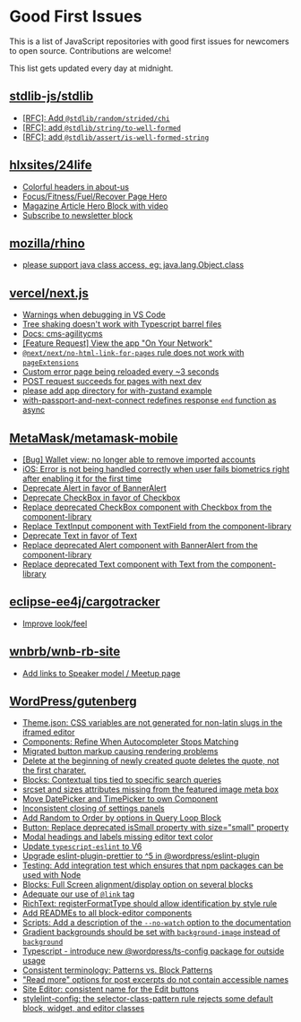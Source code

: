 # Good First Issues

This is a list of JavaScript repositories with good first issues for newcomers to open source. Contributions are welcome!

This list gets updated every day at midnight.

## [stdlib-js/stdlib](https://github.com/stdlib-js/stdlib)

- [[RFC]: Add `@stdlib/random/strided/chi`](https://github.com/stdlib-js/stdlib/issues/885)
- [[RFC]: add `@stdlib/string/to-well-formed`](https://github.com/stdlib-js/stdlib/issues/1066)
- [[RFC]: add `@stdlib/assert/is-well-formed-string`](https://github.com/stdlib-js/stdlib/issues/1065)

## [hlxsites/24life](https://github.com/hlxsites/24life)

- [Colorful headers in about-us](https://github.com/hlxsites/24life/issues/15)
- [Focus/Fitness/Fuel/Recover Page Hero](https://github.com/hlxsites/24life/issues/35)
- [Magazine Article Hero Block with video](https://github.com/hlxsites/24life/issues/31)
- [Subscribe to newsletter block](https://github.com/hlxsites/24life/issues/17)

## [mozilla/rhino](https://github.com/mozilla/rhino)

- [please support java class access, eg: java.lang.Object.class](https://github.com/mozilla/rhino/issues/757)

## [vercel/next.js](https://github.com/vercel/next.js)

- [Warnings when debugging in VS Code](https://github.com/vercel/next.js/issues/24349)
- [Tree shaking doesn't work with Typescript barrel files](https://github.com/vercel/next.js/issues/12557)
- [Docs: cms-agilitycms](https://github.com/vercel/next.js/issues/52867)
- [[Feature Request] View the app "On Your Network"](https://github.com/vercel/next.js/issues/11367)
- [`@next/next/no-html-link-for-pages` rule does not work with `pageExtensions`](https://github.com/vercel/next.js/issues/53473)
- [Custom error page being reloaded every ~3 seconds](https://github.com/vercel/next.js/issues/10024)
- [POST request succeeds for pages with next dev](https://github.com/vercel/next.js/issues/38863)
- [please add app directory for with-zustand example](https://github.com/vercel/next.js/issues/52858)
- [with-passport-and-next-connect redefines response `end` function as async](https://github.com/vercel/next.js/issues/51628)

## [MetaMask/metamask-mobile](https://github.com/MetaMask/metamask-mobile)

- [[Bug] Wallet view: no longer able to remove imported accounts ](https://github.com/MetaMask/metamask-mobile/issues/6985)
- [iOS: Error is not being handled correctly when user fails biometrics right after enabling it for the first time](https://github.com/MetaMask/metamask-mobile/issues/6028)
- [Deprecate Alert in favor of BannerAlert](https://github.com/MetaMask/metamask-mobile/issues/6890)
- [Deprecate CheckBox in favor of Checkbox](https://github.com/MetaMask/metamask-mobile/issues/6885)
- [Replace deprecated CheckBox component with Checkbox from the component-library](https://github.com/MetaMask/metamask-mobile/issues/6882)
- [Replace TextInput component with TextField from the component-library](https://github.com/MetaMask/metamask-mobile/issues/6891)
- [Deprecate Text in favor of Text](https://github.com/MetaMask/metamask-mobile/issues/6888)
- [Replace deprecated Alert component with BannerAlert from the component-library](https://github.com/MetaMask/metamask-mobile/issues/6889)
- [Replace deprecated Text component with Text from the component-library](https://github.com/MetaMask/metamask-mobile/issues/6887)

## [eclipse-ee4j/cargotracker](https://github.com/eclipse-ee4j/cargotracker)

- [Improve look/feel](https://github.com/eclipse-ee4j/cargotracker/issues/56)

## [wnbrb/wnb-rb-site](https://github.com/wnbrb/wnb-rb-site)

- [Add links to Speaker model / Meetup page](https://github.com/wnbrb/wnb-rb-site/issues/124)

## [WordPress/gutenberg](https://github.com/WordPress/gutenberg)

- [Theme.json: CSS variables are not generated for non-latin slugs in the iframed editor](https://github.com/WordPress/gutenberg/issues/49711)
- [Components: Refine When Autocompleter Stops Matching](https://github.com/WordPress/gutenberg/issues/30969)
- [Migrated button markup causing rendering problems](https://github.com/WordPress/gutenberg/issues/28957)
- [Delete at the beginning of newly created quote deletes the quote, not the first charater.](https://github.com/WordPress/gutenberg/issues/35388)
- [Blocks: Contextual tips tied to specific search queries](https://github.com/WordPress/gutenberg/issues/20196)
- [srcset and sizes attributes missing from the featured image meta box](https://github.com/WordPress/gutenberg/issues/20795)
- [Move DatePicker and TimePicker to own Component](https://github.com/WordPress/gutenberg/issues/18072)
- [Inconsistent closing of settings panels](https://github.com/WordPress/gutenberg/issues/18418)
- [Add Random to Order by options in Query Loop Block](https://github.com/WordPress/gutenberg/issues/40481)
- [Button: Replace deprecated isSmall property with size="small" property](https://github.com/WordPress/gutenberg/issues/53560)
- [Modal headings and labels missing editor text color](https://github.com/WordPress/gutenberg/issues/50448)
- [Update `typescript-eslint` to V6](https://github.com/WordPress/gutenberg/issues/52512)
- [Upgrade eslint-plugin-prettier to ^5 in @wordpress/eslint-plugin](https://github.com/WordPress/gutenberg/issues/52524)
- [Testing: Add integration test which ensures that npm packages can be used with Node](https://github.com/WordPress/gutenberg/issues/17273)
- [Blocks: Full Screen alignment/display option on several blocks](https://github.com/WordPress/gutenberg/issues/16385)
- [Adequate our use of `@link` tag](https://github.com/WordPress/gutenberg/issues/14334)
- [RichText: registerFormatType should allow identification by style rule](https://github.com/WordPress/gutenberg/issues/15478)
- [Add READMEs to all block-editor components](https://github.com/WordPress/gutenberg/issues/22891)
- [Scripts: Add a description of the `--no-watch` option to the documentation](https://github.com/WordPress/gutenberg/issues/51695)
- [Gradient backgrounds should be set with `background-image` instead of `background`](https://github.com/WordPress/gutenberg/issues/32787)
- [Typescript - introduce new @wordpress/ts-config package for outside usage](https://github.com/WordPress/gutenberg/issues/48954)
- [Consistent terminology: Patterns vs. Block Patterns](https://github.com/WordPress/gutenberg/issues/49617)
- ["Read more" options for post excerpts do not contain accessible names](https://github.com/WordPress/gutenberg/issues/45396)
- [Site Editor: consistent name for the Edit buttons](https://github.com/WordPress/gutenberg/issues/47780)
- [stylelint-config: the selector-class-pattern rule rejects some default block, widget, and editor classes](https://github.com/WordPress/gutenberg/issues/28616)

